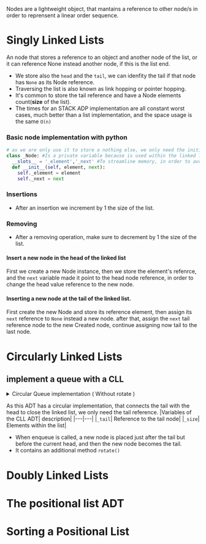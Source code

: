 Nodes are a lightweight object, that mantains a reference to other node/s in order to reprensent a linear order sequence.

# Singly Linked Lists
An node that stores a reference to an object and another node of the list, or it can reference None instead another node, if this is the list end.
- We store also the `head` and the `tail`, we can idenfity the tail if that node has `None` as its Node reference.
- Traversing the list is also known as link hopping or pointer hopping.
- It's common to store the tail reference and have a Node elements count(**size** of the list).
- The times for an STACK ADP implementation are all constant worst cases, much better than a list implementation, and the space usage is the same `O(n)`

### Basic node implementation with python
```py
# as we are only use it to store a nothing else, we only need the initialization function (__init__)
class _Node: #Is a private variable because is used within the linked list
  __slots__ = '_element','_next' #To streamline memory, in order to avoid the dict namespace creation
  def __init__(self, element, next): 
    self._element = element
    self._next = next
```

### Insertions
  - After an insertion we increment by 1 the size of the list.
### Removing 
  - After a removing operation, make sure to decrement by 1 the size of the list.
#### Insert a new node in the head of the linked list
First we create a new Node instance, then we store the element's refenrce, and the `next` variable made it point to the head node reference, in order to change the head value reference to the new node.
#### Inserting a new node at the tail of the linked list. 
First create the new Node and store its reference element, then assign its `next` reference to `None` instead a new node. after that, assign the `next` tail reference node to the new Created node, continue assigning now tail to the last node.


# Circularly Linked Lists

## implement a queue with a CLL

<details>

<summary> 
Circular Queue implementation ( Without rotate )
</summary>

```py
class Queue: 
    #We have defined the node class
    class _Node:
        __slots__ = "_element", "_next" #tuple literal instantiation
        def __init__(self, element, next):
            self._element = element 
            self_next = next
    def __init__(self): 
        self._size = 0
        self._tail = None 
    def __len__(self):
        return self._size 
    def is_empty(self) : 
        return self._size == 0
    def enqueue(self, element):
        node = self._Node( element, None )
        if self.is_empty(): 
            node._next = node
        else: 
            node._next = self._tail._next
            self._tail._next = node
        self._tail = node
        self._size +=1
        print( f"Enqueued ( {element} )" )
    def dequeue(self): 
        if self.is_empty(): 
            print("The Queue is empty")
            return
        value = self._tail._next._element 
        oldNode = self._tail._next
        self._tail._next = oldNode._next
        self._size -=1
        print(f"Element removed ({value})")
```
</details>

As this ADT has a circular implementation, that connects the tail with the head to close the linked list, we only need the tail reference.
|Variables of the CLL ADT| description|
|---|---|
|`_tail`| Reference to the tail node|
|`_size`| Elements within the list|
- When enqueue is called, a new node is placed just after the tail but before the current head, and then the new node becomes the tail.
- It contains an additional method `rotate()`

# Doubly Linked Lists

# The positional list ADT
# Sorting a Positional List
